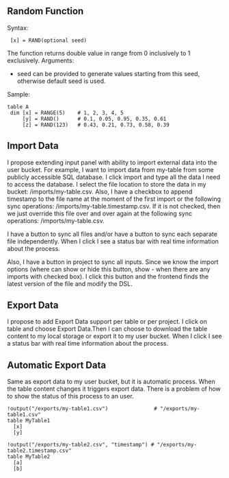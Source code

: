 ## Random Function
Syntax:
```qg
 [x] = RAND(optional seed)
```
The function returns double value in range from 0 inclusively to 1 exclusively.
Arguments:
- seed can be provided to generate values starting from this seed, otherwise default seed is used.

Sample:
```qg
table A
 dim [x] = RANGE(5)    # 1, 2, 3, 4, 5
     [y] = RAND()      # 0.1, 0.05, 0.95, 0.35, 0.61
     [z] = RAND(123)   # 0.43, 0.21, 0.73, 0.58, 0.39
```

## Import Data

I propose extending input panel with ability to import external data into the user bucket.
For example, I want to import data from my-table from some publicly accessible SQL database.
I click import and type all the data I need to access the database. 
I select the file location to store the data in my bucket: /imports/my-table.csv.
Also, I have a checkbox to append timestamp to the file name at the moment of the first import or the following sync operations: /imports/my-table.timestamp.csv.
If it is not checked, then we just override this file over and over again at the following sync operations: /imports/my-table.csv.

I have a button to sync all files and/or have a button to sync each separate file independently. 
When I click I see a status bar with real time information about the process.

Also, I have a button in project to sync all inputs. Since we know the import options (where can show or hide this button, show - when there are any imports with checked box).
I click this button and the frontend finds the latest version of the file and modify the DSL.

## Export Data

I propose to add Export Data support per table or per project.
I click on table and choose Export Data.Then I can choose to download the table content to my local storage or export it to my user bucket.
When I click I see a status bar with real time information about the process.

## Automatic Export Data

Same as export data to my user bucket, but it is automatic process. 
When the table content changes it triggers export data.
There is a problem of how to show the status of this process to an user.

```qg
!output("/exports/my-table1.csv")               # "/exports/my-table1.csv"
table MyTable1
  [x]
  [y]
  
!output("/exports/my-table2.csv", "timestamp") # "/exports/my-table2.timestamp.csv"
table MyTable2
  [a]
  [b]
```